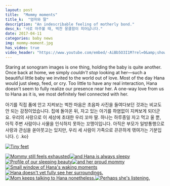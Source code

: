```yaml
---
layout: post
title:  "Mommy moments"
title_k:  "엄마와 딸"
description: "An indescribable feeling of motherly bond."
desc_k: "서로 마주볼 때, 벅찬 뭉클함이 피어납니다."
date: 2017-04-11
categories: baby news
img: mommy-moment.jpg
has_video: true
video_header: "https://www.youtube.com/embed/-AiBb5O3I1M?rel=0&amp;showinfo=0"
---
```

Staring at sonogram images is one thing, holding the baby is quite another. Once back at home, we simply _couldn't stop_ looking at her&mdash;such a beautiful little baby we invited to the world out of love. Most of the day Hana would just sleep, feed, or cry. Too little to have any real interaction, Hana doesn't seem to fully realize our presence near her. A one-way love from us to Hana as it is, we most definitely feel connected with her.

아기를 직접 품에 안고 지켜보는 벅찬 마음은 초음파 사진을 들여다보던 것과는 비교도 안 되는 감정이었습니다. 집에 돌아온 뒤, 자고 있는 아기를 하염없이 지켜보게 되더군요. 우리의 사랑으로 이 세상에 초대한 우리 꼬마 딸. 하나는 하루종일 자고 먹고 울 뿐, 아직 주변 사람이나 사물을 인식하지 못하는 꼬맹이입니다. 아직은 부모가 일방통행으로 사랑과 관심을 쏟아붓고는 있지만, 우리 세 사람이 가족으로 끈끈하게 엮여가는 기분입니다.
{: .ko}

<p><a href="../assets/images/IMG_9468.jpg" data-lightbox="mommy-moment" data-title="Tiny feet"><img src="../assets/images/IMG_9468.jpg" alt="Tiny feet" class="" style="" /></a></p>
<p><a href="../assets/images/IMG_9485.jpg" data-lightbox="mommy-moment" data-title="Mommy still feels exhausted"><img src="../assets/images/IMG_9485.jpg" alt="Mommy still feels exhausted" class="gal-l" style="" /></a><a href="../assets/images/IMG_9484.jpg" data-lightbox="mommy-moment" data-title="and Hana is always sleepy"><img src="../assets/images/IMG_9484.jpg" alt="and Hana is always sleepy" class="gal-r" style="" /></a><a href="../assets/images/IMG_9494.jpg" data-lightbox="mommy-moment" data-title="Profile of our sleeping beauty"><img src="../assets/images/IMG_9494.jpg" alt="Profile of our sleeping beauty" class="gal-l" style="" /></a><a href="../assets/images/IMG_9503.jpg" data-lightbox="mommy-moment" data-title="and her proud mommy"><img src="../assets/images/IMG_9503.jpg" alt="and her proud mommy" class="gal-r" style="" /></a><a href="../assets/images/IMG_9507.jpg" data-lightbox="mommy-moment" data-title="Small window of Hana's waking moments"><img src="../assets/images/IMG_9507.jpg" alt="Small window of Hana's waking moments" class="gal-l" style="" /></a><a href="../assets/images/IMG_9512.jpg" data-lightbox="mommy-moment" data-title="Hana doesn't yet fully see her surroundings."><img src="../assets/images/IMG_9512.jpg" alt="Hana doesn't yet fully see her surroundings." class="gal-r" style="" /></a><a href="../assets/images/IMG_9516.jpg" data-lightbox="mommy-moment" data-title="Mom keeps talking to Hana nonetheless."><img src="../assets/images/IMG_9516.jpg" alt="Mom keeps talking to Hana nonetheless." class="gal-l" style="" /></a><a href="../assets/images/IMG_9517.jpg" data-lightbox="mommy-moment" data-title="Perhaps she's listening."><img src="../assets/images/IMG_9517.jpg" alt="Perhaps she's listening." class="gal-r" style="" /></a>
</p>
